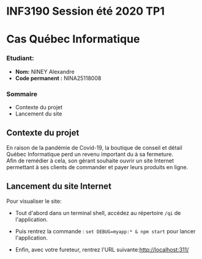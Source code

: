 # INF3190 Session été 2020 TP1
# Cas Québec Informatique

### Etudiant:

 - **Nom:** NINEY Alexandre
 - **Code permanent :** NINA25118008

### Sommaire

 - Contexte du projet
 - Lancement du site



## Contexte du projet

En raison de la pandémie de Covid-19, la boutique de conseil et détail Québec  Informatique perd un revenu important du à sa fermeture.<br/>
Afin de remédier à cela, son gérant souhaite ouvrir un site Internet permettant à ses clients de commander et payer leurs produits en ligne.

## Lancement du site Internet

Pour visualiser le site:

 - Tout d'abord dans un terminal shell, accédez au répertoire `/qi` de l'application.

 - Puis rentrez la commande : `set DEBUG=myapp:* & npm start` pour lancer l'application.

 - Enfin, avec votre fureteur, rentrez l'URL suivante:[http://localhost:311/](http://localhost:311/)
